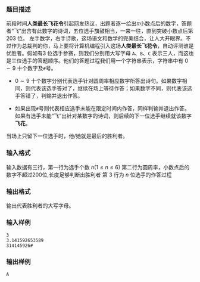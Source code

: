 ### 题目描述
前段时间**人类最长飞花令**引起网友热议，出题者逐一给出$\pi$小数点后的数字，答题者“飞”出含有此数字的诗词，五位选手旗鼓相当，一来一往，直到突破小数点后第 $203$ 位。
左手数学，右手诗歌，这场语文和数学的完美结合，让人大开眼界。不过作为总裁判的你，马上要将计算机编程引入这场**人类最长飞花令**，自动评测谁是优胜者。假如有$3$ 位选手参赛，则我们分别用大写字母 `A`、`B`、`C` 表示三人，而这也是三位选手的答题顺序。他们的答题过程我们用一个字符串表示，字符串中有 $0 \sim 9$ 十个数字及`#`号。

+ $0 \sim 9$ 十个数字分别代表选手针对圆周率相应数字所答出诗句。如果数字相同，则代表该选手答对了，继续在场上等待作答；如果数字不同，则代表该选手答错了，判输并退出作答。

+ 如果出现`#`号则代表相应选手未能在限定时间内作答，同样判输并退出作答。如果有选手未能“飞”出针对某数字的诗词，则后续的下一位选手继续就该数字**飞花**。

当场上只留下一位选手时，他/她就是最后的胜利者。

### 输入格式
输入数据有三行，第一行为选手个数 $n(1 \leq n \leq 6)$
第二行为圆周率，小数点后的数字不超过$200$位,长度足够判断出胜利者
第 $3$ 行为 $n$ 位选手的作答过程
### 输出格式
输出代表胜利者的大写字母。
### 输入样例
```
3
3.141592653589
314145926#
```
### 输出样例
```
A
```